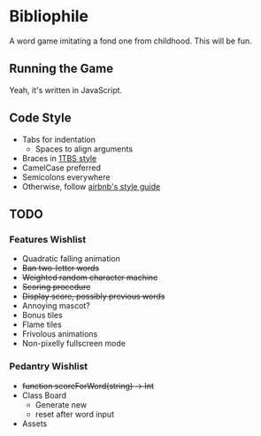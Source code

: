 # Bibliophile

A word game imitating a fond one from childhood. This will be fun.

## Running the Game

Yeah, it's written in JavaScript.

## Code Style

- Tabs for indentation
	- Spaces to align arguments
- Braces in [1TBS style](https://en.wikipedia.org/wiki/Indent_style#Variant:_1TBS)
- CamelCase preferred
- Semicolons everywhere
- Otherwise, follow [airbnb's style guide](https://github.com/airbnb/javascript)

## TODO

### Features Wishlist

- Quadratic falling animation
- ~~Ban two-letter words~~
- ~~Weighted random character machine~~
- ~~Scoring procedure~~
- ~~Display score, possibly previous words~~
- Annoying mascot?
- Bonus tiles
- Flame tiles
- Frivolous animations
- Non-pixelly fullscreen mode

### Pedantry Wishlist

- ~~function scoreForWord(string) -> Int~~
- Class Board
	- Generate new
	- reset after word input
- Assets
